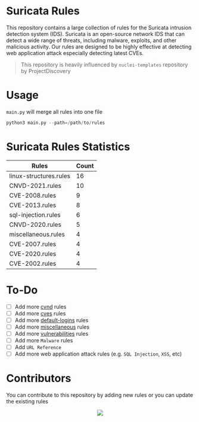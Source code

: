 # Suricata Rules

This repository contains a large collection of rules for the Suricata intrusion detection system (IDS). Suricata is an open-source network IDS that can detect a wide range of threats, including malware, exploits, and other malicious activity. Our rules are designed to be highly effective at detecting web application attack especially detecting latest CVEs.

> This repository is heavily influenced by `nuclei-templates` repository by ProjectDiscovery

# Usage

`main.py` will merge all rules into one file

```python
python3 main.py --path=/path/to/rules
```

# Suricata Rules Statistics

| Rules | Count |
| ----- | ----- |
| linux-structures.rules | 16 |
| CNVD-2021.rules | 10 |
| CVE-2008.rules | 9 |
| CVE-2013.rules | 8 |
| sql-injection.rules | 6 |
| CNVD-2020.rules | 5 |
| miscellaneous.rules | 4 |
| CVE-2007.rules | 4 |
| CVE-2020.rules | 4 |
| CVE-2002.rules | 4 |

# To-Do

- [ ] Add more [cvnd](https://github.com/projectdiscovery/nuclei-templates/tree/main/http/cvnd) rules
- [ ] Add more [cves](https://github.com/projectdiscovery/nuclei-templates/tree/main/http/cves) rules
- [ ] Add more [default-logins](https://github.com/projectdiscovery/nuclei-templates/tree/main/http/default-logins) rules
- [ ] Add more [miscellaneous](https://github.com/projectdiscovery/nuclei-templates/tree/main/http/miscellaneous) rules
- [ ] Add more [vulnerabilities](https://github.com/projectdiscovery/nuclei-templates/tree/main/http/vulnerabilities) rules
- [ ] Add more `Malware` rules
- [ ] Add `URL Reference`
- [ ] Add more web application attack rules (e.g. `SQL Injection`, `XSS`, etc)

# Contributors

You can contribute to this repository by adding new rules or you can update the existing rules

<p align="center">
<a href="https://github.com/daffainfo/suricata-rules/graphs/contributors">
  <img src="https://contrib.rocks/image?repo=daffainfo/suricata-rules&max=25">
</a>
</p>


